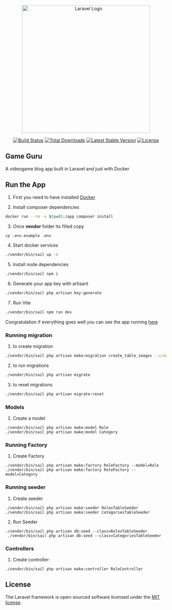 <p align="center"><a href="https://laravel.com" target="_blank"><img src="https://raw.githubusercontent.com/laravel/art/master/logo-lockup/5%20SVG/2%20CMYK/1%20Full%20Color/laravel-logolockup-cmyk-red.svg" width="400" alt="Laravel Logo"></a></p>

<p align="center">
<a href="https://github.com/laravel/framework/actions"><img src="https://github.com/laravel/framework/workflows/tests/badge.svg" alt="Build Status"></a>
<a href="https://packagist.org/packages/laravel/framework"><img src="https://img.shields.io/packagist/dt/laravel/framework" alt="Total Downloads"></a>
<a href="https://packagist.org/packages/laravel/framework"><img src="https://img.shields.io/packagist/v/laravel/framework" alt="Latest Stable Version"></a>
<a href="https://packagist.org/packages/laravel/framework"><img src="https://img.shields.io/packagist/l/laravel/framework" alt="License"></a>
</p>

## Game Guru

A videogame blog app built in Laravel and just with Docker

## Run the App

1. First you need to have installed [Docker](https://www.docker.com)

2. Install composer dependencies

```bash
docker run --rm -v $(pwd):/app composer install
```
3. Once __vendor__ folder its filled copy

```bash
cp .env.example .env
```
4. Start docker services

```bash
./vendor/bin/sail up -d
```
5. Install node dependencies

```bash
./vendor/bin/sail npm i
```
6. Generate your app key with artisant 

```bash
./vendor/bin/sail php artisan key:generate
```

7. Run Vite

```bash
./vendor/bin/sail npm run dev
```
Congratulation if everything goes well you can see the app running [here](http://localhost)

### Running migration
1. to create migration
```bash php artisan make:migration create_<table name>_table
./vendor/bin/sail php artisan make:migration create_table_images --create=images
```
2. to run migrations
```bash
./vendor/bin/sail php artisan migrate
```
3. to reset migrations
```bash
./vendor/bin/sail php artisan migrate:reset
```

### Models
1. Create a model
```
./vendor/bin/sail php artisan make:model Role
./vendor/bin/sail php artisan make:model Category
```

### Running Factory
1. Create Factory
```
./vendor/bin/sail php artisan make:factory RoleFactory --model=Role
./vendor/bin/sail php artisan make:factory RoleFactory --model=Category
```

### Running seeder
1. Create seeder
```
./vendor/bin/sail php artisan make:seeder RolesTableSeeder
./vendor/bin/sail php artisan make:seeder CategoriesTableSeeder
```
2. Run Seeder
```
./vendor/bin/sail php artisan db:seed --class=RolesTableSeeder
 ./vendor/bin/sail php artisan db:seed --class=CategoriesTableSeeder

```
### Controllers

1. Create controller:
```
./vendor/bin/sail php artisan make:controller RoleController
```


## License

The Laravel framework is open-sourced software licensed under the [MIT license](https://opensource.org/licenses/MIT).
